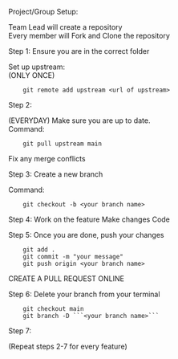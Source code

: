Project/Group Setup: <br>

Team Lead will create a repository<br>
Every member will Fork and Clone the repository

Step 1:
Ensure you are in the correct folder<br>

Set up upstream:<br>
(ONLY ONCE) 

```
    git remote add upstream <url of upstream>
```

Step 2: 

(EVERYDAY) Make sure you are up to date. <br> 
Command: 
```
    git pull upstream main
```
    
Fix any merge conflicts

Step 3: 
Create a new branch<br>

Command: 
```
    git checkout -b <your branch name>
```
Step 4: 
Work on the feature
Make changes
Code

Step 5: 
Once you are done, push your changes

```
    git add .
    git commit -m "your message"
    git push origin <your branch name>
```

CREATE A PULL REQUEST ONLINE 

Step 6: 
Delete your branch from your terminal

```
    git checkout main
    git branch -D ```<your branch name>```
```
Step 7: 

(Repeat steps 2-7 for every feature)








